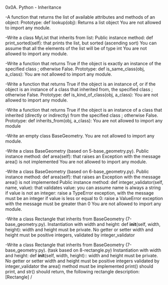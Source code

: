 0x0A. Python - Inheritance

-A function that returns the list of available attributes and methods
of an object:
Prototype: def lookup(obj):
Returns a list object
You are not allowed to import any module.

-Write a class MyList that inherits from list:
Public instance method: def print_sorted(self): that prints the list,
but sorted (ascending sort)
You can assume that all the elements of the list will be of type int
You are not allowed to import any module.

-Write a function that returns True if the object is exactly an
instance of the specified class ; otherwise False.
Prototype: def is_same_class(obj, a_class):
You are not allowed to import any module.

-Write a function that returns True if the object is an instance of,
or if the object is an instance of a class that inherited from,
the specified class ; otherwise False.
Prototype: def is_kind_of_class(obj, a_class):
You are not allowed to import any module.

-Write a function that returns True if the object is an instance of
a class that inherited (directly or indirectly) from the specified
class ; otherwise False.
Prototype: def inherits_from(obj, a_class):
You are not allowed to import any module

-Write an empty class BaseGeometry.
You are not allowed to import any module.

-Write a class BaseGeometry (based on 5-base_geometry.py).
Public instance method: def area(self): that raises an Exception
with the message area() is not implemented
You are not allowed to import any module.

-Write a class BaseGeometry (based on 6-base_geometry.py).
Public instance method: def area(self): that raises an Exception
with the message area() is not implemented
Public instance method: def integer_validator(self, name, value):
that validates value:
you can assume name is always a string
if value is not an integer: raise a TypeError exception, with the
message <name> must be an integer
if value is less or equal to 0: raise a ValueError exception with
the message <name> must be greater than 0
You are not allowed to import any module.

-Write a class Rectangle that inherits from BaseGeometry
(7-base_geometry.py).
Instantiation with width and height: def __init__(self, width, height):
width and height must be private. No getter or setter
width and height must be positive integers, validated by
integer_validator

-Write a class Rectangle that inherits from BaseGeometry
(7-base_geometry.py). (task based on 8-rectangle.py)
Instantiation with width and height:
def __init__(self, width, height)::
width and height must be private. No getter or setter
width and height must be positive integers validated by
integer_validator
the area() method must be implemented
print() should print, and str() should return, the following
rectangle description: [Rectangle] <width>/<height>